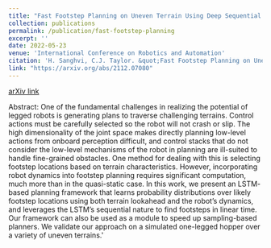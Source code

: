 ```yaml
---
title: "Fast Footstep Planning on Uneven Terrain Using Deep Sequential Models"
collection: publications
permalink: /publication/fast-footstep-planning
excerpt: ''
date: 2022-05-23
venue: 'International Conference on Robotics and Automation'
citation: 'H. Sanghvi, C.J. Taylor. &quot;Fast Footstep Planning on Uneven Terrain Using Deep Sequential Models&quot; in <i>International Conference on Robotics and Automation</i> 2022.'
link: "https://arxiv.org/abs/2112.07080"
---
```

[arXiv link](https://arxiv.org/abs/2112.07080)

Abstract: One of the fundamental challenges in realizing the potential of legged robots is generating plans to traverse challenging terrains. Control actions must be carefully selected so the robot will not crash or slip. The high dimensionality of the joint space makes directly planning low-level actions from onboard perception difficult, and control stacks that do not consider the low-level mechanisms of the robot in planning are ill-suited to handle fine-grained obstacles. One method for dealing with this is selecting footstep locations based on terrain characteristics. However, incorporating robot dynamics into footstep planning requires significant computation, much more than in the quasi-static case. In this work, we present an LSTM- based planning framework that learns probability distributions over likely footstep locations using both terrain lookahead and the robot’s dynamics, and leverages the LSTM’s sequential nature to find footsteps in linear time. Our framework can also be used as a module to speed up sampling-based planners. We validate our approach on a simulated one-legged hopper over a variety of uneven terrains.'
